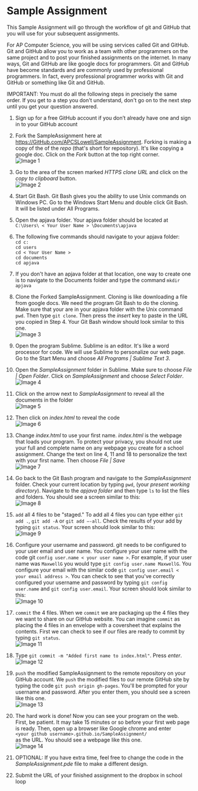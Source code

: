 Sample Assignment
================

This Sample Assignment will go through the workflow of git and GitHub that you will use for your subsequent assignments. 

For AP Computer Science, you will be using services called Git and GitHub. Git and GitHub allow you to work as a team with other programmers on the same project and to post your finished assignments on the internet. In many ways, Git and GitHub are like google docs for programmers. Git and GitHub have become standards and are commonly used by professional programmers. In fact, every professional programmer works with Git and GitHub or something like Git and GitHub. 

IMPORTANT: You must do all the following steps in precisely the same order. If you get to a step you don't understand, don't go on to the next step until you get your question answered.

1. Sign up for a free GitHub account if you don’t already have one and sign in to your GitHub account

3. Fork the SampleAssignment here at https://GitHub.com/APCSLowell/SampleAssignment. Forking is making a copy of the of the *repo* (that's short for repository). It's like copying a google doc. Click on the *Fork* button at the top right corner.  
![Image 1](/images/SampleAssignment1.PNG)

4. Go to the area of the screen marked *HTTPS clone URL* and click on the *copy to clipboard* button.  
![Image 2](/images/SampleAssignment2.png)

5. Start Git Bash. Git Bash gives you the ability to use Unix commands on Windows PC. Go to the Windows Start Menu and double click Git Bash. It will be listed under All Programs.

6. Open the apjava folder. Your apjava folder should be located at  
`C:\Users\ < Your User Name > \Documents\apjava`  

6. The following five commands should navigate to your apjava folder:  
`cd c:`  
`cd users`  
`cd < Your User Name >`  
`cd documents`  
`cd apjava`  

7. If you don't have an apjava folder at that location, one way to create one is to navigate to the Documents folder and type the command `mkdir apjava`

8. Clone the Forked SampleAssignment. Cloning is like downloading a file from google docs. We need the program Git Bash to do the cloning. Make sure that your are in your apjava folder with the Unix command `pwd`. Then type `git clone`. Then press the *insert* key to paste in the URL you copied in Step 4. Your Git Bash window should look similar to this one.  
![Image 3](/images/SampleAssignment3.png)

9. Open the program Sublime. Sublime is an editor. It's like a word processor for code. We will use Sublime to personalize our web page. Go to the Start Menu and choose *All Programs | Sublime Text 3*.

10. Open the *SampleAssignment* folder in Sublime. Make sure to choose *File | Open Folder*. Click on *SampleAssignment* and choose *Select Folder*.  
![Image 4](/images/SampleAssignment4.png)

10. Click on the arrow next to *SampleAssignment* to reveal all the documents in the folder  
![Image 5](/images/SampleAssignment5.png)

11. Then click on *index.html* to reveal the code  
![Image 6](/images/SampleAssignment6.png)

11. Change *index.html* to use your first name. *index.html* is the webpage that loads your program. To protect your privacy, you should not use your full and complete name on any webpage you create for a school assignment. Change the text on line 4, 11 and 18 to personalize the text with your first name. Then choose *File | Save*  
![Image 7](/images/SampleAssignment7.png)

12. Go back to the Git Bash program and navigate to the *SampleAssignment* folder. Check your current location by typing `pwd`, (your *present working directory*). Navigate to the *apjava folder* and then type `ls` to list the files and folders. You should see a screen similar to this:  
![Image 8](/images/SampleAssignment8.png)

13. `add` all 4 files to be "staged." To add all 4 files you can type either `git add .`, `git add -A` or `git add –-all`. Check the results of your add by typing `git status`. Your screen should look similar to this:  
![Image 9](/images/SampleAssignment9.png)

14. Configure your username and password. git needs to be configured to your user email and user name. You configure your user name with the code git `config user.name < your user name >`. For example, if your user name was `MaxwellG` you would type `git config user.name MaxwellG`. You configure your email with the similar code `git config user.email < your email address >`. You can check to see that you've correctly configured your username and password by typing  `git config user.name` and  `git config user.email`. Your screen should look similar to this:  
![Image 10](/images/SampleAssignment10.png)

15. `commit` the 4 files. When we `commit` we are packaging up the 4 files they we want to share on our GitHub website. You can imagine `commit` as placing the 4 files in an envelope with a coversheet that explains the contents. First we can check to see if our files are ready to commit by typing `git status`.  
![Image 11](/images/SampleAssignment11.png)

15. Type `git commit -m "Added first name to index.html"`.  Press *enter*.  
![Image 12](/images/SampleAssignment12.png)


16. `push` the modified SampleAssignment to the remote repository on your GitHub account. We `push` the modified files to our remote GitHub site by typing the code `git push origin gh-pages`. You'll be prompted for your username and password. After you enter them, you should see a screen like this one.  
![Image 13](/images/SampleAssignment13.png)

17. The hard work is done! Now you can see your program on the web. First, be patient. It may take 15 minutes or so before your first web page is ready. Then, open up a browser like Google chrome and enter  
`<your github username>.github.io/SampleAssignment/`  
as the URL. You should see a webpage like this one.  
![Image 14](/images/SampleAssignment14.PNG)

18. OPTIONAL: If you have extra time, feel free to change the code in the *SampleAssignment.pde* file to make a different design.

18. Submit the URL of your finished assignment to the dropbox in school loop
